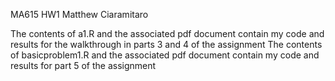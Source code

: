 MA615
HW1
Matthew Ciaramitaro

The contents of a1.R and the associated pdf document contain my code and results for the walkthrough in parts 3 and 4 of the assignment
The contents of basicproblem1.R and the associated pdf document contain my code and results for part 5 of the assignment
